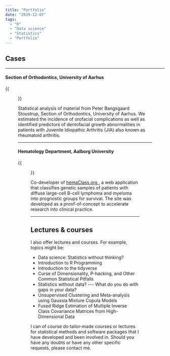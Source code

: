 ```yaml
---
title: "Portfolio"
date: "2019-12-07"
tags:
  - "R"
  - "Data science"
  - "Statistics"
  - "Portfolio"
---
```


## Cases

---

#### Section of Orthodontics, University of Aarhus

{{<figure src = "/aulogo_uk_var2_white.png" alt = "image" caption = "" class = "">}}

Statistical analysis of material from Peter Bangsgaard Stoustrup, Section of Orthodontics, University of Aarhus. We estimated the incidence of orofacial complications as well as identified predictors of dentofacial growth abnormalities in patients with Juvenile Idiopathic Arthritis (JIA) also known as rheumatoid arthritis.

---

#### Hematology Department, Aalborg University

{{<figure src = "https://upload.wikimedia.org/wikipedia/en/b/b9/AAU_logo_2012.png" alt = "image" caption = "" class = "">}}

Co-developer of <a href="http://hemaClass.org"> hemaClass.org </a>, a web application that classifies genetic samples of patients with diffuse large-cell B-cell lymphoma and myeloma into prognostic groups for survival. The site was developed as a proof-of-concept to accelerate research into clinical practice.

---

## Lectures & courses

I also offer lectures and courses. For example, topics might be:

* Data science: Statistics without thinking?
* Introduction to R Programming
* Introduction to the tidyverse
* Curse of Dimensionality, P-hacking, and Other Common Statistical Pitfalls
* Statistics without data? --- What do you do with gaps in your data?
* Unsupervised Clustering and Meta-analysis using Gaussia Mixture Copula Models
* Fused Ridge Estimation of Multiple Inverse Class Covariance Matrices from High-Dimensional Data

I can of course do tailor-made courses or lectures for statistical methods and software packages that I have developed and been involved in. Should you have any doubts or have any other specific requests, please contact me.
